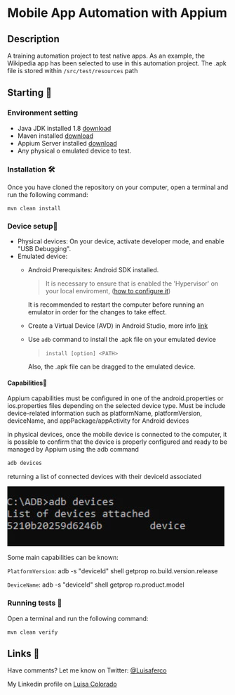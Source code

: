 # Mobile App Automation with Appium



## Description 
A training automation project to test native apps. As an example, the Wikipedia app has been selected to use in this automation project. The .apk file is stored within `/src/test/resources` path 

## Starting 🚀

### Environment setting

  - Java JDK installed 1.8 [download](https://www.oracle.com/co/java/technologies/javase/javase8-archive-downloads.html)
  - Maven installed [download]()
  - Appium Server installed [download](https://github.com/appium/appium-desktop/releases)
  - Any physical o emulated device to test.


### Installation 🛠️
Once you have cloned the repository on your computer, open a terminal and run the following command:
```
mvn clean install
```


### Device setup🔧
- Physical devices: On your device, activate developer mode, and enable "USB Debugging".
- Emulated device: 
  - Android
    Prerequisites: Android SDK installed.
    > It is necessary to ensure that is enabled the 'Hypervisor' on your local enviroment, ([how to configure it](https://learn.microsoft.com/en-us/virtualization/hyper-v-on-windows/quick-start/enable-hyper-v))
    
    It is recommended to restart the computer before running an emulator in order for the changes to take effect.
  - Create a Virtual Device (AVD) in Android Studio, more info [link](https://developer.android.com/studio/run/managing-avds?hl=es-419#createavd)
  - Use `adb` command to install the .apk file on your emulated device 
  
    > `install [option] <PATH>`
    
    Also, the .apk file can be dragged to the emulated device.


#### Capabilities🔩

Appium capabilities must be configured in one of the android.properties or ios.properties files depending on the selected device type. Must be include device-related information such as platformName, platformVersion, deviceName, and appPackage/appActivity for Android devices

in physical devices, once the mobile device is connected to the computer, it is possible to confirm that the device is properly configured and ready to be managed by Appium using the adb command 

```powerShell
adb devices
```
returning a list of connected devices with their deviceId associated

![img.png](img.png)

Some main capabilities can be known:

`PlatformVersion`: adb -s "deviceId" shell getprop ro.build.version.release

`DeviceName`: adb -s "deviceId" shell getprop ro.product.model


### Running tests 🧪

Open a terminal and run the following command:

```
mvn clean verify
```

## Links 🔗
Have comments? Let me know on Twitter: [@Luisaferco](https://twitter.com/LuisaFer0826)

My Linkedin profile on [Luisa Colorado](https://www.linkedin.com/in/luisa-fernanda-ce-81a399137)
